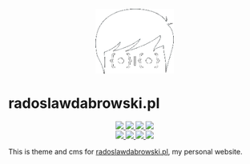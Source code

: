 <p align="center">
    <img src="./root/static/images/logo_white.png" height="130">
</p>

# radoslawdabrowski.pl

<p align="center">
    <a href="https://travis-ci.org/radoslawdabrowski/radoslawdabrowski.pl" alt="Travis CI">
        <img src="https://img.shields.io/travis/radoslawdabrowski/radoslawdabrowski.pl.svg?style=flat-square&logo=travis-ci" />
    </a>
<a href="https://www.codacy.com/app/radoslawdabrowski/radoslawdabrowski.pl?utm_source=github.com&amp;utm_medium=referral&amp;utm_content=radoslawdabrowski/radoslawdabrowski.pl&amp;utm_campaign=Badge_Coverage">           <img src="https://img.shields.io/codacy/coverage/1c62399428984d73aab453661935957d.svg?style=flat-square&logo=codacy"/>
    </a>
    <a href="https://www.codacy.com/app/radoslawdabrowski/radoslawdabrowski.pl?utm_source=github.com&amp;utm_medium=referral&amp;utm_content=radoslawdabrowski/radoslawdabrowski.pl&amp;utm_campaign=Badge_Grade" alt="Codacy">
        <img src="https://img.shields.io/codacy/grade/1c62399428984d73aab453661935957d.svg?style=flat-square&logo=codacy" />
    </a>
        <a href="https://radoslawdabrowski.pl" alt="Website">
        <img src="https://img.shields.io/website/https/radoslawdabrowski.pl.svg?style=flat-square&up_message=online" />
    </a>
    <br>
    <a href="https://github.com/radoslawdabrowski/radoslawdabrowski.pl" alt="Github">
        <img src="https://img.shields.io/github/languages/top/radoslawdabrowski/radoslawdabrowski.pl.svg?style=flat-square&logo=github" />
    </a>
    <a href="https://github.com/radoslawdabrowski/radoslawdabrowski.pl" alt="Github">
        <img src="https://img.shields.io/github/languages/count/radoslawdabrowski/radoslawdabrowski.pl.svg?style=flat-square&logo=github" />
    </a>
    <a href="https://github.com/radoslawdabrowski/radoslawdabrowski.pl" alt="Github">
        <img src="https://img.shields.io/github/languages/code-size/radoslawdabrowski/radoslawdabrowski.pl.svg?style=flat-square&logo=github" />
    </a>
    <a href="https://github.com/radoslawdabrowski/radoslawdabrowski.pl" alt="Github">
        <img src="https://img.shields.io/github/license/radoslawdabrowski/radoslawdabrowski.pl.svg?style=flat-square&logo=github" />
    </a>
</p>

This is theme and cms for [radoslawdabrowski.pl](https://radoslawdabrowski.pl), my personal website.
